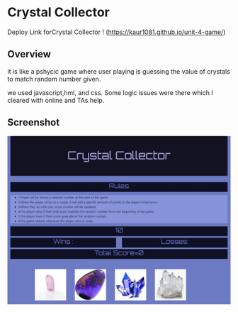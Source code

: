 # Crystal Collector

Deploy Link forCrystal Collector !
(https://kaur1081.github.io/unit-4-game/)

## Overview
it is like a pshycic game
 where user playing is guessing the value  of crystals to match random number given.

we used javascript,hml, and css.
Some logic issues were there which I cleared with online and TAs help.

## Screenshot
![ Crystal Collector! ](https://github.com/kaur1081/unit-4-game/blob/master/assets/images/wrkin.jpg)